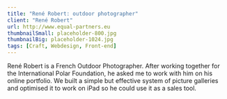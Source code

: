 ```yaml
---
title: "René Robert: outdoor photographer"
client: "René Robert"
url: http://www.equal-partners.eu
thumbnailSmall: placeholder-800.jpg
thumbnailBig: placeholder-1024.jpg
tags: [Craft, Webdesign, Front-end]
---
```


René Robert is a French Outdoor Photographer. After working together for the International Polar Foundation, he asked me to work with him on his online portfolio. We built a simple but effective system of picture galleries  and optimised it to work on iPad so he could use it as a sales tool.
